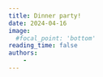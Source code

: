 ```yaml
---
title: Dinner party!
date: 2024-04-16
image:
  #focal_point: 'bottom'
reading_time: false
authors:
    -
---
```


<!--more-->

